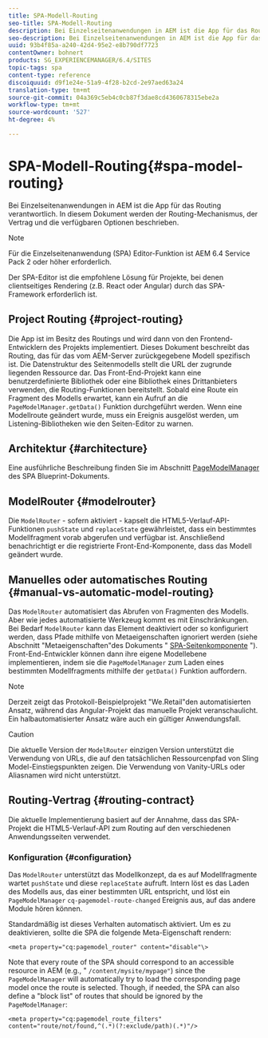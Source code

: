```yaml
---
title: SPA-Modell-Routing
seo-title: SPA-Modell-Routing
description: Bei Einzelseitenanwendungen in AEM ist die App für das Routing verantwortlich. In diesem Dokument werden der Routing-Mechanismus, der Vertrag und die verfügbaren Optionen beschrieben.
seo-description: Bei Einzelseitenanwendungen in AEM ist die App für das Routing verantwortlich. In diesem Dokument werden der Routing-Mechanismus, der Vertrag und die verfügbaren Optionen beschrieben.
uuid: 93b4f85a-a240-42d4-95e2-e8b790df7723
contentOwner: bohnert
products: SG_EXPERIENCEMANAGER/6.4/SITES
topic-tags: spa
content-type: reference
discoiquuid: d9f1e24e-51a9-4f28-b2cd-2e97aed63a24
translation-type: tm+mt
source-git-commit: 04a369c5eb4c0cb87f3dae8cd4360678315ebe2a
workflow-type: tm+mt
source-wordcount: '527'
ht-degree: 4%

---
```



# SPA-Modell-Routing{#spa-model-routing}

Bei Einzelseitenanwendungen in AEM ist die App für das Routing verantwortlich. In diesem Dokument werden der Routing-Mechanismus, der Vertrag und die verfügbaren Optionen beschrieben.

>[!NOTE]
>
>Für die Einzelseitenanwendung (SPA) Editor-Funktion ist AEM 6.4 Service Pack 2 oder höher erforderlich.
>
>Der SPA-Editor ist die empfohlene Lösung für Projekte, bei denen clientseitiges Rendering (z.B. React oder Angular) durch das SPA-Framework erforderlich ist.

## Project Routing {#project-routing}

Die App ist im Besitz des Routings und wird dann von den Frontend-Entwicklern des Projekts implementiert. Dieses Dokument beschreibt das Routing, das für das vom AEM-Server zurückgegebene Modell spezifisch ist. Die Datenstruktur des Seitenmodells stellt die URL der zugrunde liegenden Ressource dar. Das Front-End-Projekt kann eine benutzerdefinierte Bibliothek oder eine Bibliothek eines Drittanbieters verwenden, die Routing-Funktionen bereitstellt. Sobald eine Route ein Fragment des Modells erwartet, kann ein Aufruf an die `PageModelManager.getData()` Funktion durchgeführt werden. Wenn eine Modellroute geändert wurde, muss ein Ereignis ausgelöst werden, um Listening-Bibliotheken wie den Seiten-Editor zu warnen.

## Architektur {#architecture}

Eine ausführliche Beschreibung finden Sie im Abschnitt [PageModelManager](/help/sites-developing/spa-blueprint.md#pagemodelmanager) des SPA Blueprint-Dokuments.

## ModelRouter {#modelrouter}

Die `ModelRouter` - sofern aktiviert - kapselt die HTML5-Verlauf-API-Funktionen `pushState` und `replaceState` gewährleistet, dass ein bestimmtes Modellfragment vorab abgerufen und verfügbar ist. Anschließend benachrichtigt er die registrierte Front-End-Komponente, dass das Modell geändert wurde.

## Manuelles oder automatisches Routing {#manual-vs-automatic-model-routing}

Das `ModelRouter` automatisiert das Abrufen von Fragmenten des Modells. Aber wie jedes automatisierte Werkzeug kommt es mit Einschränkungen. Bei Bedarf `ModelRouter` kann das Element deaktiviert oder so konfiguriert werden, dass Pfade mithilfe von Metaeigenschaften ignoriert werden (siehe Abschnitt &quot;Metaeigenschaften&quot;des Dokuments &quot; [SPA-Seitenkomponente](/help/sites-developing/spa-page-component.md) &quot;). Front-End-Entwickler können dann ihre eigene Modellebene implementieren, indem sie die `PageModelManager` zum Laden eines bestimmten Modellfragments mithilfe der `getData()` Funktion auffordern.

>[!NOTE]
>
>Derzeit zeigt das Protokoll-Beispielprojekt &quot;We.Retail&quot;den automatisierten Ansatz, während das Angular-Projekt das manuelle Projekt veranschaulicht. Ein halbautomatisierter Ansatz wäre auch ein gültiger Anwendungsfall.

>[!CAUTION]
>
>Die aktuelle Version der `ModelRouter` einzigen Version unterstützt die Verwendung von URLs, die auf den tatsächlichen Ressourcenpfad von Sling Model-Einstiegspunkten zeigen. Die Verwendung von Vanity-URLs oder Aliasnamen wird nicht unterstützt.

## Routing-Vertrag {#routing-contract}

Die aktuelle Implementierung basiert auf der Annahme, dass das SPA-Projekt die HTML5-Verlauf-API zum Routing auf den verschiedenen Anwendungsseiten verwendet.

### Konfiguration {#configuration}

Das `ModelRouter` unterstützt das Modellkonzept, da es auf Modellfragmente wartet `pushState` und diese `replaceState` aufruft. Intern löst es das Laden des Modells aus, das einer bestimmten URL entspricht, und löst ein `PageModelManager` `cq-pagemodel-route-changed` Ereignis aus, auf das andere Module hören können.

Standardmäßig ist dieses Verhalten automatisch aktiviert. Um es zu deaktivieren, sollte die SPA die folgende Meta-Eigenschaft rendern:

```
<meta property="cq:pagemodel_router" content="disable"\>
```

Note that every route of the SPA should correspond to an accessible resource in AEM (e.g., &quot; `/content/mysite/mypage"`) since the `PageModelManager` will automatically try to load the corresponding page model once the route is selected. Though, if needed, the SPA can also define a &quot;block list&quot; of routes that should be ignored by the `PageModelManager`:

```
<meta property="cq:pagemodel_route_filters" content="route/not/found,^(.*)(?:exclude/path)(.*)"/>
```
